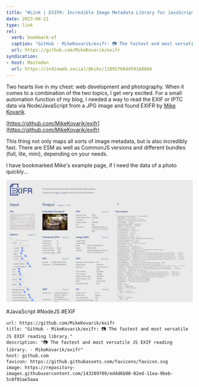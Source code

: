```yaml
---
title: "#Link | EXIFR: Incredible Image Metadata Library for JavaScript"
date: 2023-08-21
type: link
rel:
  verb: bookmark-of
  caption: "GitHub - MikeKovarik/exifr: 📷 The fastest and most versatile JS EXIF reading library."
  url: https://github.com/MikeKovarik/exifr
syndication: 
- host: Mastodon
  url: https://indieweb.social/@kiko/110927684459168884
---
```


Two hearts live in my chest: web development and photography. When it comes to a combination of the two topics, I get very excited. For a small automation function of my blog, I needed a way to read the EXIF or IPTC data via Node/JavaScript from a JPG image and found EXIFR by [Mike Kovarik](https://github.com/MikeKovarik).

[https://github.com/MikeKovarik/exifr](https://github.com/MikeKovarik/exifr)

This thing not only maps all sorts of image metadata, but is also incredibly fast. There are ESM as well as CommonJS versions and different bundles (full, lite, mini), depending on your needs. 

I have bookmarked Mike's example page, if I need the data of a photo quickly...

![08-21-exifr](images/08-21-exifr.png)

#JavaScript #NodeJS #EXIF

```cardlink
url: https://github.com/MikeKovarik/exifr
title: "GitHub - MikeKovarik/exifr: 📷 The fastest and most versatile JS EXIF reading library."
description: "📷 The fastest and most versatile JS EXIF reading library. - MikeKovarik/exifr"
host: github.com
favicon: https://github.githubassets.com/favicons/favicon.svg
image: https://repository-images.githubusercontent.com/143209709/ed4d6b00-02ed-11ea-9beb-5c8f01ae5aaa
```
